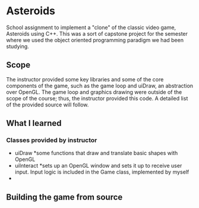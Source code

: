 # Asteroids
School assignment to implement a "clone" of the classic video game, Asteroids using C++. This was a sort of capstone project for the semester where we used the object oriented programming paradigm we had been studying.

## Scope
The instructor provided some key libraries and some of the core components of the game, such as the game loop and uiDraw, an abstraction over OpenGL. The game loop and graphics drawing were outside of the scope of the course; thus, the instructor provided this code. A detailed list of the provided source will follow.

## What I learned

### Classes provided by instructor
* uiDraw *some functions that draw and translate basic shapes with OpenGL
* uiInteract *sets up an OpenGL window and sets it up to receive user input. Input logic is included in the Game class, implemented by myself
* 


## Building the game from source
